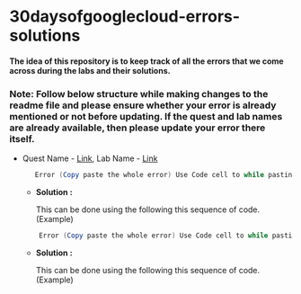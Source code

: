 # 30daysofgooglecloud-errors-solutions
#### The idea of this repository is to keep track of all the errors that we come across during the labs and their solutions.
### Note: Follow below structure while making changes to the readme file and please ensure whether your error is already mentioned or not before updating. If the quest and lab names are already available, then please update your error there itself. 
- Quest Name - [Link](), Lab Name - [Link]()
   ```Powershell 
      Error (Copy paste the whole error) Use Code cell to while pasting the error. 
   ```
  - **Solution :**
  
    This can be done using the following this sequence of code. (Example)
  
  ```Powershell 
      Error (Copy paste the whole error) Use Code cell to while pasting the error. 
   ```
  - **Solution :**
  
    This can be done using the following this sequence of code. (Example)
